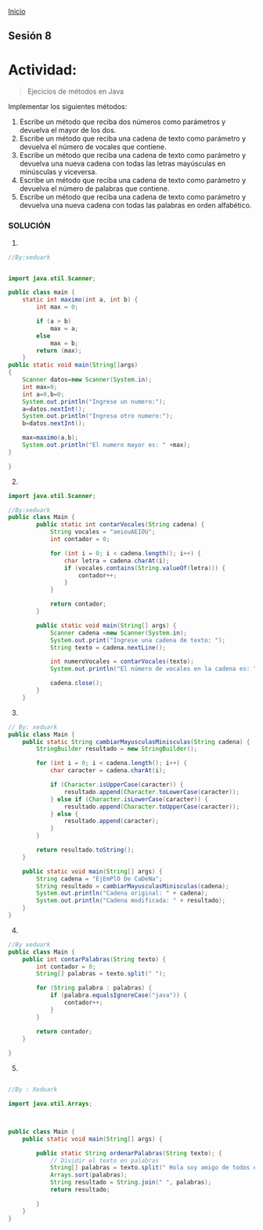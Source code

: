 <!-- No borrar o modificar -->
[Inicio](./index.md)

## Sesión 8 


# Actividad: 
>Ejecicios de métodos en Java

Implementar los siguientes métodos:

1. Escribe un método que reciba dos números como parámetros y devuelva el mayor de los dos.
2. Escribe un método que reciba una cadena de texto como parámetro y devuelva el número de vocales que contiene.
3. Escribe un método que reciba una cadena de texto como parámetro y devuelva una nueva cadena con todas las letras mayúsculas en minúsculas y viceversa.
4. Escribe un método que reciba una cadena de texto como parámetro y devuelva el número de palabras que contiene.
5. Escribe un método que reciba una cadena de texto como parámetro y devuelva una nueva cadena con todas las palabras en orden alfabético.

### SOLUCIÓN

1. 
```java
//By:xeduark


import java.util.Scanner;

public class main {
    static int maximo(int a, int b) {
        int max = 0;

        if (a > b)
            max = a;
        else
            max = b;
        return (max);
    }
public static void main(String[]args)
{
    Scanner datos=new Scanner(System.in);
    int max=0;
    int a=0,b=0;
    System.out.println("Ingrese un numero:");
    a=datos.nextInt();
    System.out.println("Ingresa otro numero:");
    b=datos.nextInt();

    max=maximo(a,b);
    System.out.println("El numero mayor es: " +max);
}

}
```

2. 
```java
import java.util.Scanner;

//By:xeduark
public class Main {
        public static int contarVocales(String cadena) {
            String vocales = "aeiouAEIOU";
            int contador = 0;

            for (int i = 0; i < cadena.length(); i++) {
                char letra = cadena.charAt(i);
                if (vocales.contains(String.valueOf(letra))) {
                    contador++;
                }
            }

            return contador;
        }

        public static void main(String[] args) {
            Scanner cadena =new Scanner(System.in);
            System.out.print("Ingrese una cadena de texto: ");
            String texto = cadena.nextLine();

            int numeroVocales = contarVocales(texto);
            System.out.println("El número de vocales en la cadena es: " + numeroVocales);

            cadena.close();
        }
    }
```
3. 

```java
// By: xeduark
public class Main {
    public static String cambiarMayusculasMinisculas(String cadena) {
        StringBuilder resultado = new StringBuilder();

        for (int i = 0; i < cadena.length(); i++) {
            char caracter = cadena.charAt(i);

            if (Character.isUpperCase(caracter)) {
                resultado.append(Character.toLowerCase(caracter));
            } else if (Character.isLowerCase(caracter)) {
                resultado.append(Character.toUpperCase(caracter));
            } else {
                resultado.append(caracter);
            }
        }

        return resultado.toString();
    }

    public static void main(String[] args) {
        String cadena = "EjEmPlO De CaDeNa";
        String resultado = cambiarMayusculasMinisculas(cadena);
        System.out.println("Cadena original: " + cadena);
        System.out.println("Cadena modificada: " + resultado);
    }
}
```

4. 

```java
//By xeduark
public class Main {
    public int contarPalabras(String texto) {
        int contador = 0;
        String[] palabras = texto.split(" ");

        for (String palabra : palabras) {
            if (palabra.equalsIgnoreCase("java")) {
                contador++;
            }
        }

        return contador;
    }
   
}
```
5. 

```java

//By : Xeduark

import java.util.Arrays;



public class Main {
    public static void main(String[] args) {

        public static String ordenarPalabras(String texto); {
            // Dividir el texto en palabras
            String[] palabras = texto.split(" Hola soy amigo de todos en el Cesde");
            Arrays.sort(palabras);
            String resultado = String.join(" ", palabras);
            return resultado;

        }
    }
}

```






